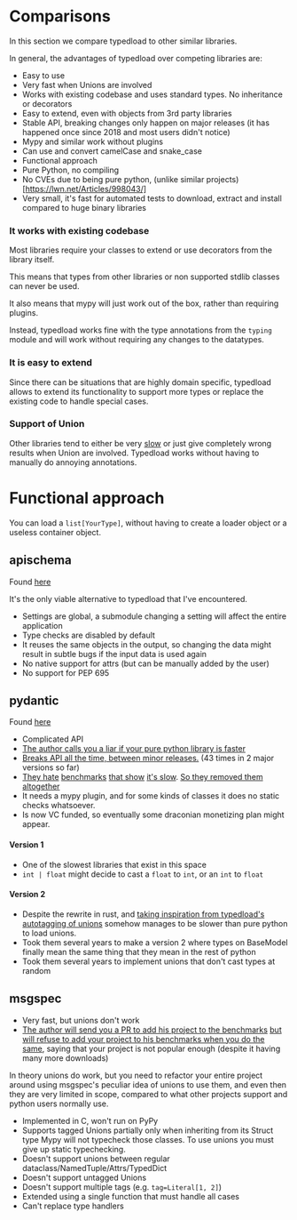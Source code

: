 Comparisons
===========

In this section we compare typedload to other similar libraries.

In general, the advantages of typedload over competing libraries are:

* Easy to use
* Very fast when Unions are involved
* Works with existing codebase and uses standard types. No inheritance or decorators
* Easy to extend, even with objects from 3rd party libraries
* Stable API, breaking changes only happen on major releases (it has happened once since 2018 and most users didn't notice)
* Mypy and similar work without plugins
* Can use and convert camelCase and snake_case
* Functional approach
* Pure Python, no compiling
* No CVEs due to being pure python, (unlike similar projects)[https://lwn.net/Articles/998043/]
* Very small, it's fast for automated tests to download, extract and install compared to huge binary libraries

### It works with existing codebase

Most libraries require your classes to extend or use decorators from the library itself.

This means that types from other libraries or non supported stdlib classes can never be used.

It also means that mypy will just work out of the box, rather than requiring plugins.

Instead, typedload works fine with the type annotations from the `typing` module and will work without requiring any changes to the datatypes.

### It is easy to extend

Since there can be situations that are highly domain specific, typedload allows to extend its functionality to support more types or replace the existing code to handle special cases.

### Support of Union

Other libraries tend to either be very [slow](https://pydantic-docs.helpmanual.io/) or just give completely wrong results when Union are involved. Typedload works without having to manually do annoying annotations.

# Functional approach

You can load a `list[YourType]`, without having to create a loader object or a useless container object.

apischema
---------

Found [here](https://github.com/wyfo/apischema)

It's the only viable alternative to typedload that I've encountered.

* Settings are global, a submodule changing a setting will affect the entire application
* Type checks are disabled by default
* It reuses the same objects in the output, so changing the data might result in subtle bugs if the input data is used again
* No native support for attrs (but can be manually added by the user)
* No support for PEP 695


pydantic
--------

Found [here](https://pydantic-docs.helpmanual.io/)

* Complicated API
* [The author calls you a liar if your pure python library is faster](https://news.ycombinator.com/item?id=36639943)
* [Breaks API all the time, between minor releases.](https://docs.pydantic.dev/latest/changelog/) (43 times in 2 major versions so far)
* [They hate](https://github.com/pydantic/pydantic/pull/3264) [benchmarks](https://github.com/pydantic/pydantic/pull/3881) [that show](https://github.com/pydantic/pydantic/pull/1810) [it's slow](https://github.com/pydantic/pydantic/pull/1525). [So they removed them altogether](https://github.com/pydantic/pydantic/pull/3973)
* It needs a mypy plugin, and for some kinds of classes it does no static checks whatsoever.
* Is now VC funded, so eventually some draconian monetizing plan might appear.


#### Version 1
* One of the slowest libraries that exist in this space
* `int | float` might decide to cast a `float` to `int`, or an `int` to `float`

#### Version 2
* Despite the rewrite in rust, and [taking inspiration from typedload's autotagging of unions](https://github.com/pydantic/pydantic/issues/5163#issuecomment-1619203179) somehow manages to be slower than pure python to load unions.
* Took them several years to make a version 2 where types on BaseModel finally mean the same thing that they mean in the rest of python
* Took them several years to implement unions that don't cast types at random

msgspec
-------

* Very fast, but unions don't work
* [The author will send you a PR to add his project to the benchmarks](https://github.com/ltworf/typedload/pull/390) [but will refuse to add your project to his benchmarks when you do the same](https://github.com/jcrist/msgspec/pull/333), saying that your project is not popular enough (despite it having many more downloads)

In theory unions do work, but you need to refactor your entire project around using msgspec's peculiar idea of unions to use them, and even then they are very limited in scope, compared to what other projects support and python users normally use.

* Implemented in C, won't run on PyPy
* Supports tagged Unions partially only when inheriting from its Struct type
  Mypy will not typecheck those classes.
  To use unions you must give up static typechecking.
* Doesn't support unions between regular dataclass/NamedTuple/Attrs/TypedDict
* Doesn't support untagged Unions
* Doesn't support multiple tags (e.g. `tag=Literal[1, 2]`)
* Extended using a single function that must handle all cases
* Can't replace type handlers
